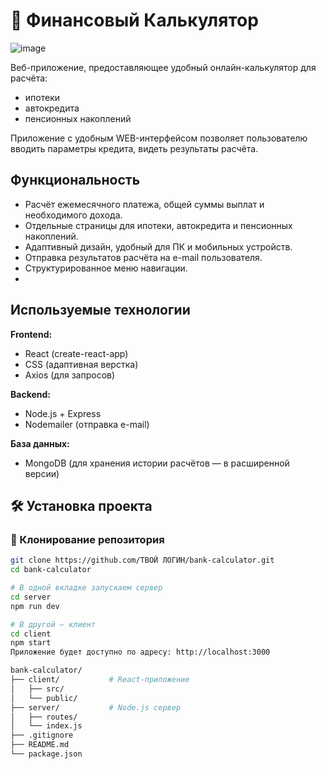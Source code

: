 # 💼 Финансовый Калькулятор
![image](https://github.com/user-attachments/assets/761901f7-258b-4698-b360-aa5c50d7f417)

Веб-приложение, предоставляющее удобный онлайн-калькулятор для расчёта:
-  ипотеки  
-  автокредита  
-  пенсионных накоплений  

Приложение с удобным WEB-интерфейсом позволяет пользователю вводить параметры кредита, видеть результаты расчёта.

## Функциональность
- Расчёт ежемесячного платежа, общей суммы выплат и необходимого дохода.
- Отдельные страницы для ипотеки, автокредита и пенсионных накоплений.
- Адаптивный дизайн, удобный для ПК и мобильных устройств.
- Отправка результатов расчёта на e-mail пользователя.
- Структурированное меню навигации.
- 
## Используемые технологии
**Frontend:**
- React (create-react-app)
- CSS (адаптивная верстка)
- Axios (для запросов)

**Backend:**
- Node.js + Express
- Nodemailer (отправка e-mail)

**База данных:**
- MongoDB (для хранения истории расчётов — в расширенной версии)


## 🛠 Установка проекта

### 🔽 Клонирование репозитория

```bash
git clone https://github.com/ТВОЙ ЛОГИН/bank-calculator.git
cd bank-calculator

# В одной вкладке запускаем сервер
cd server
npm run dev

# В другой — клиент
cd client
npm start
Приложение будет доступно по адресу: http://localhost:3000

bank-calculator/
├── client/           # React-приложение
│   ├── src/
│   └── public/
├── server/           # Node.js сервер
│   ├── routes/
│   └── index.js
├── .gitignore
├── README.md
└── package.json

